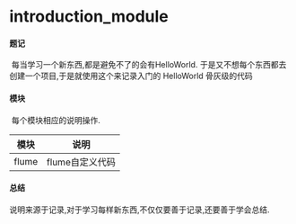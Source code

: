 # 				introduction_module
####    题记

​        每当学习一个新东西,都是避免不了的会有HelloWorld.   于是又不想每个东西都去创建一个项目,于是就使用这个来记录入门的 HelloWorld 骨灰级的代码



####  模块

​        每个模块相应的说明操作.

 

| 模块  | 说明            |
| ----- | --------------- |
| flume | flume自定义代码 |



#### 总结

   说明来源于记录,对于学习每样新东西,不仅仅要善于记录,还要善于学会总结.